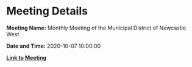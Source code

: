 # Meeting Details

**Meeting Name:** Monthly Meeting of the Municipal District of Newcastle West

**Date and Time:** 2020-10-07 10:00:00

**[Link to Meeting](https://www.limerick.ie/council/whats-on/monthly-meeting-municipal-district-newcastle-west-54)**
